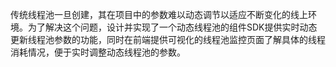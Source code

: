 传统线程池一旦创建，其在项目中的参数难以动态调节以适应不断变化的线上环境。为了解决这个问题，设计并实现了一个动态线程池的组件SDK提供实时动态更新线程池参数的功能，同时在前端提供可视化的线程池监控页面了解具体的线程消耗情况，便于实时调整动态线程池的参数。
